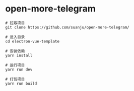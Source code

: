 <!--
 * @Author: your name
 * @Date: 2024-02-29 14:11:00
 * @LastEditTime: 2024-03-08 13:58:34
 * @LastEditors: your name
 * @Description: 
 * @FilePath: \open-more-telegram\README.md
 * 
-->
# open-more-telegram


```
# 拉取项目
git clone https://github.com/suanju/open-more-telegram/

# 进入目录
cd electron-vue-template

# 安装依赖
yarn install

# 运行项目
yarn run dev

# 打包项目
yarn run build
```